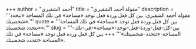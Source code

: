 +++
author = "أحمد الشقيري"
title = "مقولة أحمد الشقيري"
description = '''مقولة أحمد الشقيري: بين كل فعل وردة فعل توجد «مساحة» في تلك المساحة «تتحدد شخصيتك».'''
quote = '''بين كل فعل وردة فعل توجد «مساحة» في تلك المساحة «تتحدد شخصيتك».'''
slug = '''بين-كل-فعل-وردة-فعل-توجد-«مساحة»-في-تلك-المساحة-«تتحدد-شخصيتك»'''
+++
بين كل فعل وردة فعل توجد «مساحة» في تلك المساحة «تتحدد شخصيتك».

